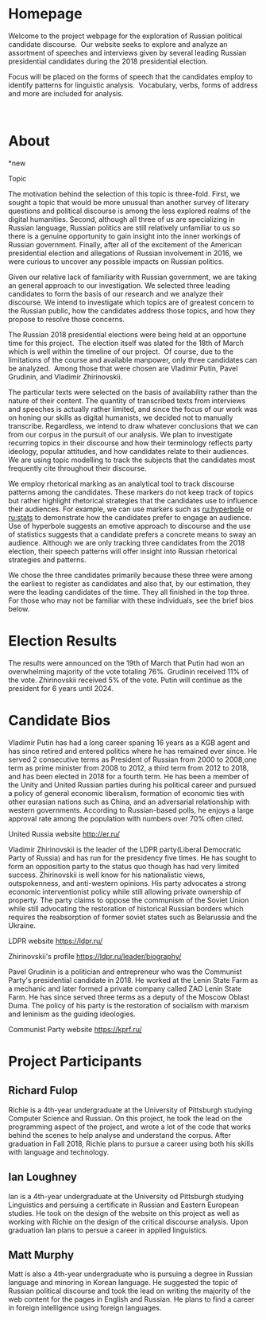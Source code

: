 

# Homepage

Welcome to the project webpage for the exploration of
Russian political candidate discourse. 
Our website seeks to explore and analyze an assortment of speeches and
interviews given by several leading Russian presidential candidates during the
2018 presidential election.  

Focus will be placed on the forms of speech that the
candidates employ to identify patterns for linguistic analysis.  Vocabulary, verbs, forms of address and more
are included for analysis.  

 

# About
*new

Topic 

The motivation behind the selection of this topic is three-fold.  First, we sought a topic that would be more unusual than another survey of literary questions and political discourse is among the less explored realms of the digital humanities.  Second, although all three of us are specializing in Russian language, Russian politics are still relatively unfamiliar to us so there is a genuine opportunity to gain insight into the inner workings of Russian government.  Finally, after all of the excitement of the American presidential election and allegations of Russian involvement in 2016, we were curious to uncover any possible impacts on Russian politics.  

Given our relative lack of familiarity with Russian government, we are taking an general approach to our investigation.  We selected three leading candidates to form the basis of our research and we analyze their discourse.  We intend to investigate which topics are of greatest concern to the Russian public, how the candidates address those topics, and how they propose to resolve those concerns.  

The Russian 2018 presidential elections were being held at
an opportune time for this project.  The election
itself was slated for the 18th of March which is well within the
timeline of our project.  Of course, due
to the limitations of the course and available manpower, only three candidates
can be analyzed.  Among those that were
chosen are Vladimir Putin, Pavel Grudinin, and Vladimir Zhirinovskii.  

The particular texts were selected on the basis of availability rather than the nature of their content.  The quantity of transcribed texts from interviews and speeches is actually rather limited, and since the focus of our work was on honing our skills as digital humanists, we decided not to manually transcribe. Regardless, we intend to draw whatever conclusions that we can from our corpus in the pursuit of our analysis.  We plan to investigate recurring topics in their discourse and how their terminology reflects party ideology, popular attitudes, and how candidates relate to their audiences.   We are using topic modelling to track the subjects that the candidates most frequently cite throughout their discourse.

We employ rhetorical marking as an analytical tool to track discourse patterns among the candidates.  These markers do not keep track of topics but rather highlight rhetorical strategies that the candidates use to influence their audiences.  For example, we can use markers such as <ru:hyperbole> or <ru:stats> to demonstrate how the candidates prefer to engage an audience.  Use of hyperbole suggests an emotive approach to discourse and the use of statistics suggests that a candidate prefers a concrete means to sway an audience.  Although we are only tracking three candidates from the 2018 election, their speech patterns will offer insight into Russian rhetorical strategies and patterns.  

We chose the three candidates primarily because these three were among the earliest to register as candidates and
also that, by our estimation, they were the leading candidates of the time. They all finished in the top three. For those who may not be familiar with these individuals, see the brief bios below.  

# Election Results

The results were announced on the 19th of March that Putin had won an overwhelming majority of the vote totaling 76%.  Grudinin received 11% of the vote.  Zhirinovskii received 5% of the vote.  Putin will continue as the president for 6 years until 2024.

# Candidate Bios

Vladimir Putin has had a long career spaning 16 years as a KGB agent and has since retired and entered politics where he has remained ever since.  He served 2 consecutive terms as President of Russian from 2000 to 2008,one term as prime minister from 2008 to 2012, a third term from 2012 to 2018, and has been elected in 2018 for a fourth term.  He has been a member of the Unity and United Russian parties during his political career and pursued a policy of general economic liberalism, formation of economic ties with other eurasian nations such as China, and an adversarial relationship with western governments.  According to Russian-based polls, he enjoys a large approval rate among the population with numbers over 70% often cited.

United Russia website
http://er.ru/

Vladimir Zhirinovskii is the leader of the LDPR party(Liberal Democratic Party of Russia) and has run for the presidency five times. He has sought to form an opposition party to the status quo though has had very limited success.  Zhirinovskii is well know for his nationalistic views, outspokenness, and anti-western opinions.  His party advocates a strong economic interventionist policy while still allowing private ownership of property.  The party claims to oppose the communism of the Soviet Union while still advocating the restoration of historical Russian borders which requires the reabsorption of former soviet states such as Belarussia and the Ukraine.  

LDPR website
https://ldpr.ru/

Zhirinovskii's profile
https://ldpr.ru/leader/biography/

Pavel Grudinin is a politician and entrepreneur who was the Communist Party's presidential candidate in 2018.  He worked at the Lenin State Farm as a mechanic and later formed a private company called ZAO Lenin State Farm.  He has since served three terms as a deputy of the Moscow Oblast Duma.  The policy of his party is the restoration of socialism with marxism and leninism as the guiding ideologies.  

Communist Party website
https://kprf.ru/

# Project Participants

## Richard Fulop
Richie is a 4th-year undergraduate at the University of Pittsburgh studying Computer Science and Russian. On this project, he took the lead on the programming aspect of the project, and wrote a lot of the code that works behind the scenes to help analyse and understand the corpus. After graduation in Fall 2018, Richie plans to pursue a career using both his skills with language and technology.
## Ian Loughney
Ian is a 4th-year undergraduate at the University od Pittsburgh studying Linguistics and persuing a certificate in Russian and Eastern European studies. He took on the design of the website on this project as well as working with Richie on the design of the critical discourse analysis. Upon graduation Ian plans to persue a career in applied linguistics.
## Matt Murphy
Matt is also a 4th-year undergraduate who is pursuing a degree in Russian language and minoring in Korean language.  He suggested the topic of Russian political discourse and took the lead on writing the majority of the web content for the pages in English and Russian.  He plans to find a career in foreign intelligence using foreign languages.  




